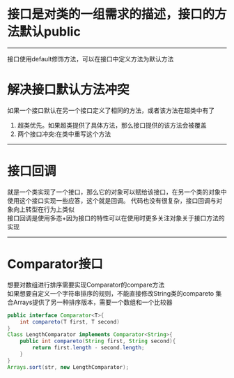 # 接口是对类的一组需求的描述，接口的方法默认public
  
----
 接口使用default修饰方法，可以在接口中定义方法为默认方法
# 解决接口默认方法冲突
如果一个接口默认在另一个接口定义了相同的方法，或者该方法在超类中有了
1. 超类优先。如果超类提供了具体方法，那么接口提供的该方法会被覆盖
2. 两个接口冲突:在类中重写这个方法

---
# 接口回调
就是一个类实现了一个接口，那么它的对象可以赋给该接口，在另一个类的对象中使用这个接口实现一些应答，这个就是回调。
代码也没有很复杂，接口回调与对象向上转型在行为上类似  
接口回调是使用多态+因为接口的特性可以在使用时更多关注对象关于接口方法的实现

---
# Comparator接口
想要对数组进行排序需要实现Comparator的compare方法  
如果想要自定义一个字符串排序的规则，不能直接修改String类的compareto
集合Arrays提供了另一种排序版本，需要一个数组和一个比较器  
```java
public interface Comparator<T>{
	int compareto(T first, T second)
}
Class LengthComparator implements Comparator<String>{
	public int compareto(String first, String second){
    	return first.length - second.length;
    }
}
Arrays.sort(str, new LengthComparator);
```
